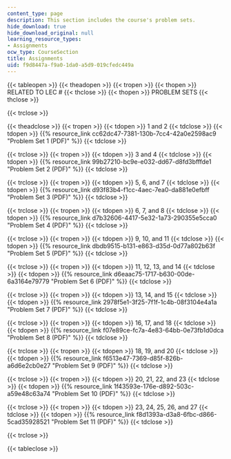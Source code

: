 ```yaml
---
content_type: page
description: This section includes the course's problem sets.
hide_download: true
hide_download_original: null
learning_resource_types:
- Assignments
ocw_type: CourseSection
title: Assignments
uid: f9d8447a-f9a0-1da0-a5d9-019cfedc449a
---
```


{{< tableopen >}}
{{< theadopen >}}
{{< tropen >}}
{{< thopen >}}
RELATED TO LEC #
{{< thclose >}}
{{< thopen >}}
PROBLEM SETS
{{< thclose >}}

{{< trclose >}}

{{< theadclose >}}
{{< tropen >}}
{{< tdopen >}}
1 and 2
{{< tdclose >}}
{{< tdopen >}}
{{% resource_link cc62dc47-7381-130b-7cc4-42a0e2598ac9 "Problem Set 1 (PDF)" %}}
{{< tdclose >}}

{{< trclose >}}
{{< tropen >}}
{{< tdopen >}}
3 and 4
{{< tdclose >}}
{{< tdopen >}}
{{% resource_link 99b27210-bc9e-e032-dd67-d8fd3bfffde1 "Problem Set 2 (PDF)" %}}
{{< tdclose >}}

{{< trclose >}}
{{< tropen >}}
{{< tdopen >}}
5, 6, and 7
{{< tdclose >}}
{{< tdopen >}}
﻿{{% resource_link d93f83b4-f1cc-4aec-7ea0-da881e0efbff "Problem Set 3 (PDF)" %}}
{{< tdclose >}}

{{< trclose >}}
{{< tropen >}}
{{< tdopen >}}
6, 7, and 8
{{< tdclose >}}
{{< tdopen >}}
﻿{{% resource_link d7b32606-4417-5e32-1a73-290355e5cca0 "Problem Set 4 (PDF)" %}}
{{< tdclose >}}

{{< trclose >}}
{{< tropen >}}
{{< tdopen >}}
9, 10, and 11
{{< tdclose >}}
{{< tdopen >}}
﻿{{% resource_link dbdb9515-b131-e863-d35d-0d77a802b63f "Problem Set 5 (PDF)" %}}
{{< tdclose >}}

{{< trclose >}}
{{< tropen >}}
{{< tdopen >}}
11, 12, 13, and 14
{{< tdclose >}}
{{< tdopen >}}
 {{% resource_link d6eaac75-1717-b630-00de-6a3164e79779 "Problem Set 6 (PDF)" %}}
{{< tdclose >}}

{{< trclose >}}
{{< tropen >}}
{{< tdopen >}}
13, 14, and 15
{{< tdclose >}}
{{< tdopen >}}
 {{% resource_link 2978f5e1-3f25-7f1f-1c4b-08f3104e4a1a "Problem Set 7 (PDF)" %}}
{{< tdclose >}}

{{< trclose >}}
{{< tropen >}}
{{< tdopen >}}
16, 17, and 18
{{< tdclose >}}
{{< tdopen >}}
﻿{{% resource_link f07e89ce-fc7a-4e83-64bb-0e73fb1d0dca "Problem Set 8 (PDF)" %}}
{{< tdclose >}}

{{< trclose >}}
{{< tropen >}}
{{< tdopen >}}
18, 19, and 20
{{< tdclose >}}
{{< tdopen >}}
﻿{{% resource_link f6513e47-7369-d85f-826b-a6d6e2cb0e27 "Problem Set 9 (PDF)" %}}
{{< tdclose >}}

{{< trclose >}}
{{< tropen >}}
{{< tdopen >}}
20, 21, 22, and 23
{{< tdclose >}}
{{< tdopen >}}
{{% resource_link 1f43593e-176e-d892-503c-a59e48c63a74 "Problem Set 10 (PDF)" %}}
{{< tdclose >}}

{{< trclose >}}
{{< tropen >}}
{{< tdopen >}}
23, 24, 25, 26, and 27
{{< tdclose >}}
{{< tdopen >}}
{{% resource_link f8d1393a-d3a8-6fbc-d866-5cad35928521 "Problem Set 11 (PDF)" %}}
{{< tdclose >}}

{{< trclose >}}

{{< tableclose >}}